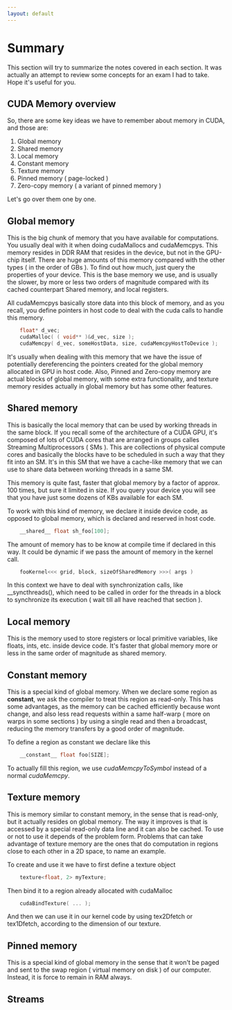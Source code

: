 ```yaml
---
layout: default
---
```


# [](#header-1) Summary

This section will try to summarize the notes covered in each section. It was actually an attempt to review some
concepts for an exam I had to take. Hope it's useful for you.

## CUDA Memory overview

So, there are some key ideas we have to remember about memory in CUDA, and those are:

1.   Global memory
2.   Shared memory
3.   Local memory
4.   Constant memory
5.   Texture memory
6.   Pinned memory ( page-locked )
7.   Zero-copy memory ( a variant of pinned memory )

Let's go over them one by one.


## Global memory

This is the big chunk of memory that you have available for computations. You 
usually deal with it when doing cudaMallocs and cudaMemcpys. This memory resides in DDR RAM 
that resides in the device, but not in the GPU-chip itself. There are huge amounts of this memory
compared with the other types ( in the order of GBs ). To find out how much, just query the
properties of your device. This is the base memory we use, and is usually the slower, by more or less
two orders of magnitude compared with its cached counterpart Shared memory, and local registers.

All cudaMemcpys basically store data into this block of memory, and as you recall, you define pointers in
host code to deal with the cuda calls to handle this memory.

```c++
    float* d_vec;
    cudaMalloc( ( void** )&d_vec, size );
    cudaMemcpy( d_vec, someHostData, size, cudaMemcpyHostToDevice );
```

It's usually when dealing with this memory that we have the issue of potentially dereferencing the pointers
created for the global memory allocated in GPU in host code. 
Also, Pinned and Zero-copy memory are actual blocks of global memory, with some extra functionality, and texture
memory resides actually in global memory but has some other features.

## Shared memory

This is basically the local memory that can be used by working threads in the same block. If you recall some of the architecture 
of a CUDA GPU, it's composed of lots of CUDA cores that are arranged in groups calles Streaming Multiprocessors ( SMs ). This are
collections of physical compute cores and basically the blocks have to be scheduled in such a way that they fit into an SM. It's in
this SM that we have a cache-like memory that we can use to share data between working threads in a same SM.

This memory is quite fast, faster that global memory by a factor of approx. 100 times, but sure it limited in size. If you query your
device you will see that you have just some dozens of KBs available for each SM.

To work with this kind of memory, we declare it inside device code, as opposed to global memory, which is declared and reserved in host code.

```c++
    __shared__ float sh_foo[100];
```

The amount of memory has to be know at compile time if declared in this way. It could be dynamic if we pass the amount of memory in the kernel call.

```c++
    fooKernel<<< grid, block, sizeOfSharedMemory >>>( args )
```

In this context we have to deal with synchronization calls, like __syncthreads(), which need to be called in order for the threads in a block to
synchronize its execution ( wait till all have reached that section ).

## Local memory

This is the memory used to store registers or local primitive variables, like floats, ints, etc. inside device code. It's faster that global memory
more or less in the same order of magnitude as shared memory.

## Constant memory

This is a special kind of global memory. When we declare some region as __constant__, we ask the compiler to treat this region as read-only. This
has some advantages, as the memory can be cached efficiently because wont change, and also less read requests within a same half-warp ( more on warps in some sections )
by using a single read and then a broadcast, reducing the memory transfers by a good order of magnitude.

To define a region as constant we declare like this

```c++
    __constant__ float foo[SIZE];
```

To actually fill this region, we use _cudaMemcpyToSymbol_ instead of a normal _cudaMemcpy_.

## Texture memory

This is memory similar to constant memory, in the sense that is read-only, but it actually resides on global memory. The way it improves is that is
accessed by a special read-only data line and it can also be cached. To use or not to use it depends of the problem form. Problems that can take advantage of
texture memory are the ones that do computation in regions close to each other in a 2D space, to name an example.

To create and use it we have to first define a texture object

```c++
    texture<float, 2> myTexture;
```

Then bind it to a region already allocated with cudaMalloc

```c++
    cudaBindTexture( ... );
```

And then we can use it in our kernel code by using tex2Dfetch or tex1Dfetch, according to the dimension of our texture.

## Pinned memory

This is a special kind of global memory in the sense that it won't be paged and sent to the swap region ( virtual memory on disk ) of our computer. Instead, it
is force to remain in RAM always.


## Streams

